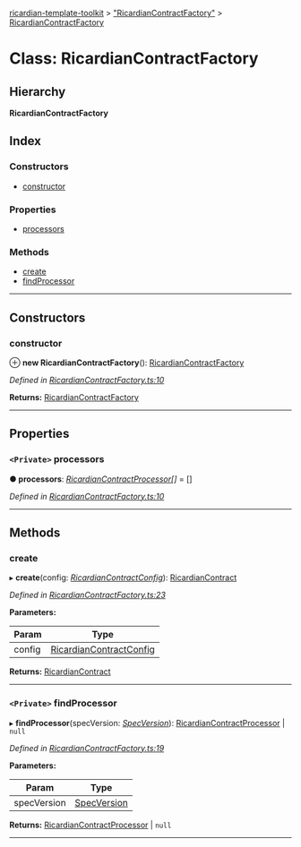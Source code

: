 [ricardian-template-toolkit](../README.md) > ["RicardianContractFactory"](../modules/_ricardiancontractfactory_.md) > [RicardianContractFactory](../classes/_ricardiancontractfactory_.ricardiancontractfactory.md)

# Class: RicardianContractFactory

## Hierarchy

**RicardianContractFactory**

## Index

### Constructors

* [constructor](_ricardiancontractfactory_.ricardiancontractfactory.md#constructor)

### Properties

* [processors](_ricardiancontractfactory_.ricardiancontractfactory.md#processors)

### Methods

* [create](_ricardiancontractfactory_.ricardiancontractfactory.md#create)
* [findProcessor](_ricardiancontractfactory_.ricardiancontractfactory.md#findprocessor)

---

## Constructors

<a id="constructor"></a>

###  constructor

⊕ **new RicardianContractFactory**(): [RicardianContractFactory](_ricardiancontractfactory_.ricardiancontractfactory.md)

*Defined in [RicardianContractFactory.ts:10](https://github.com/EOSIO/ricardian-template-toolkit/blob/3c49e9d/src/RicardianContractFactory.ts#L10)*

**Returns:** [RicardianContractFactory](_ricardiancontractfactory_.ricardiancontractfactory.md)

___

## Properties

<a id="processors"></a>

### `<Private>` processors

**● processors**: *[RicardianContractProcessor](../interfaces/_interfaces_.ricardiancontractprocessor.md)[]* =  []

*Defined in [RicardianContractFactory.ts:10](https://github.com/EOSIO/ricardian-template-toolkit/blob/3c49e9d/src/RicardianContractFactory.ts#L10)*

___

## Methods

<a id="create"></a>

###  create

▸ **create**(config: *[RicardianContractConfig](../interfaces/_interfaces_.ricardiancontractconfig.md)*): [RicardianContract](../interfaces/_interfaces_.ricardiancontract.md)

*Defined in [RicardianContractFactory.ts:23](https://github.com/EOSIO/ricardian-template-toolkit/blob/3c49e9d/src/RicardianContractFactory.ts#L23)*

**Parameters:**

| Param | Type |
| ------ | ------ |
| config | [RicardianContractConfig](../interfaces/_interfaces_.ricardiancontractconfig.md) |

**Returns:** [RicardianContract](../interfaces/_interfaces_.ricardiancontract.md)

___
<a id="findprocessor"></a>

### `<Private>` findProcessor

▸ **findProcessor**(specVersion: *[SpecVersion](../interfaces/_interfaces_.specversion.md)*):  [RicardianContractProcessor](../interfaces/_interfaces_.ricardiancontractprocessor.md) &#124; `null`

*Defined in [RicardianContractFactory.ts:19](https://github.com/EOSIO/ricardian-template-toolkit/blob/3c49e9d/src/RicardianContractFactory.ts#L19)*

**Parameters:**

| Param | Type |
| ------ | ------ |
| specVersion | [SpecVersion](../interfaces/_interfaces_.specversion.md) |

**Returns:**  [RicardianContractProcessor](../interfaces/_interfaces_.ricardiancontractprocessor.md) &#124; `null`

___

